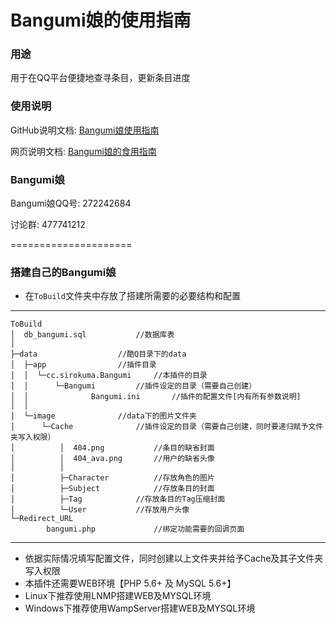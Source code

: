 
Bangumi娘的使用指南
===================

### 用途

用于在QQ平台便捷地查寻条目，更新条目进度

### 使用说明

GitHub说明文档: <a href="bangumi.md">Bangumi娘使用指南</a>

网页说明文档: <a href="http://bangumi.irisu.cc/" target="_blank">Bangumi娘的食用指南</a>

### Bangumi娘

Bangumi娘QQ号: 272242684

讨论群: 477741212

=====================


### 搭建自己的Bangumi娘

+ 在`ToBuild`文件夹中存放了搭建所需要的必要结构和配置

---

    ToBuild
    │  db_bangumi.sql			//数据库表
    │
    ├─data					//酷Q目录下的data
    │  ├─app				//插件目录
    │  │  └─cc.sirokuma.Bangumi		//本插件的目录
    │  │      └─Bangumi			//插件设定的目录（需要自己创建）
    │  │              Bangumi.ini		//插件的配置文件[内有所有参数说明]
    │  │
    │  └─image				//data下的图片文件夹
    │      └─Cache				//插件设定的目录（需要自己创建，同时要递归赋予文件夹写入权限）
    │          │  404.png			//条目的缺省封面
    │          │  404_ava.png		//用户的缺省头像
    │          │
    │          ├─Character			//存放角色的图片
    │          ├─Subject			//存放条目的封面
    │          ├─Tag			//存放条目的Tag压缩封面
    │          └─User			//存放用户头像
    └─Redirect_URL
            bangumi.php  			//绑定功能需要的回调页面

---
+ 依据实际情况填写配置文件，同时创建以上文件夹并给予Cache及其子文件夹写入权限
+ 本插件还需要WEB环境【PHP 5.6+ 及 MySQL 5.6+】
+ Linux下推荐使用LNMP搭建WEB及MYSQL环境
+ Windows下推荐使用WampServer搭建WEB及MYSQL环境
